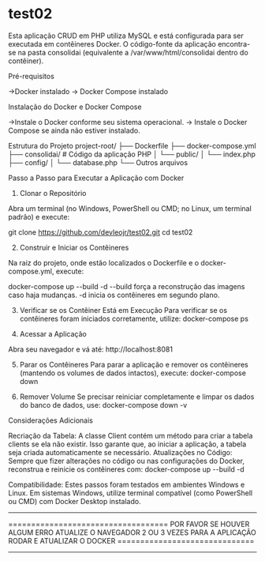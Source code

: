 # test02
Esta aplicação CRUD em PHP utiliza MySQL e está configurada para ser executada em contêineres Docker. 
O código-fonte da aplicação encontra-se na pasta consolidai (equivalente a /var/www/html/consolidai dentro do contêiner).


Pré-requisitos

->Docker instalado
-> Docker Compose instalado

Instalação do Docker e Docker Compose

->Instale o Docker conforme seu sistema operacional.
-> Instale o Docker Compose se ainda não estiver instalado.

Estrutura do Projeto
project-root/
├── Dockerfile
├── docker-compose.yml
├── consolidai/         # Código da aplicação PHP
│   └── public/
│       └── index.php
├── config/
│   └── database.php
└── Outros arquivos

Passo a Passo para Executar a Aplicação com Docker
1. Clonar o Repositório

Abra um terminal (no Windows, PowerShell ou CMD; no Linux, um terminal padrão) e execute:

git clone https://github.com/devleojr/test02.git
cd test02

2. Construir e Iniciar os Contêineres

Na raiz do projeto, onde estão localizados o Dockerfile e o docker-compose.yml, execute:

docker-compose up --build -d
--build força a reconstrução das imagens caso haja mudanças.
-d inicia os contêineres em segundo plano.

3. Verificar se os Contêiner Está em Execução
Para verificar se os contêineres foram iniciados corretamente, utilize:
docker-compose ps

4. Acessar a Aplicação

Abra seu navegador e vá até:
http://localhost:8081

5. Parar os Contêineres
Para parar a aplicação e remover os contêineres (mantendo os volumes de dados intactos), execute:
docker-compose down

6. Remover Volume
Se precisar reiniciar completamente e limpar os dados do banco de dados, use:
docker-compose down -v

Considerações Adicionais

Recriação da Tabela:
A classe Client contém um método para criar a tabela clients se ela não existir. Isso garante que, ao iniciar a aplicação, a tabela seja criada automaticamente se necessário.
Atualizações no Código:
Sempre que fizer alterações no código ou nas configurações do Docker, reconstrua e reinicie os contêineres com:
docker-compose up --build -d

Compatibilidade:
Estes passos foram testados em ambientes Windows e Linux. Em sistemas Windows, utilize terminal compatível (como PowerShell ou CMD) com Docker Desktop instalado.


********************************************************************************************************************************************************************************
=================================== POR FAVOR SE HOUVER ALGUM ERRO ATUALIZE O NAVEGADOR 2 OU 3 VEZES PARA A APLICAÇÃO RODAR E ATUALIZAR O DOCKER ==============================
********************************************************************************************************************************************************************************



